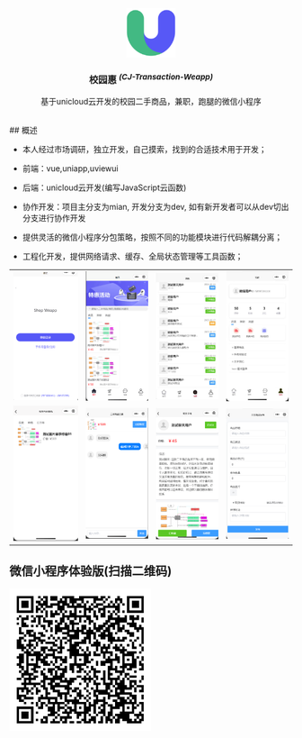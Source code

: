 <p align="center">
  <img width="88px" src="./static/app/logo.png" />
</p>

<h3 align="center"><b>校园惠</b> <sup><em>(CJ-Transaction-Weapp)</em></sup></h3>

<p align="center">基于unicloud云开发的校园二手商品，兼职，跑腿的微信小程序</p>

<br/>
## 概述

- 本人经过市场调研，独立开发，自己摸索，找到的合适技术用于开发；

- 前端：vue,uniapp,uviewui  

- 后端：unicloud云开发(编写JavaScript云函数)

- 协作开发：项目主分支为mian, 开发分支为dev, 如有新开发者可以从dev切出分支进行协作开发

- 提供灵活的微信小程序分包策略，按照不同的功能模块进行代码解耦分离；

- 工程化开发，提供网络请求、缓存、全局状态管理等工具函数；

<table>
	<tr>
		<td><img width="100%" src=".github/images/login.png" /></td>
		<td><img width="100%" src=".github/images/index.png" /></td>
		<td><img width="100%" src=".github/images/messages.jpg" /></td>
		<td><img width="100%" src=".github/images/mine.jpg" /></td>
	</tr>
	<tr>
		<td><img width="100%" src=".github/images/my_publish.png" /></td>
		<td><img width="100%" src=".github/images/chat.png" /></td>
		<td><img width="100%" src=".github/images/detail.png" /></td>
		<td><img width="100%" src=".github/images/publish_item.png" /></td>
	</tr>

</table>

## 微信小程序体验版(扫描二维码)
<img align="center" width="50%" src=".github/images/QR_code.jpg" />